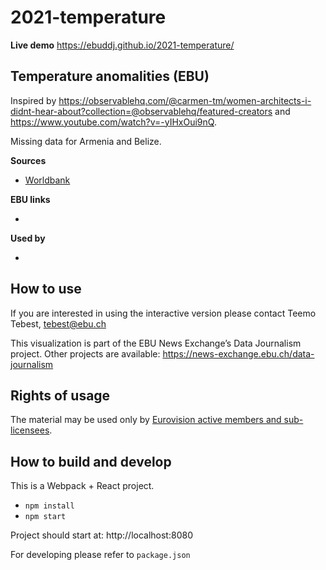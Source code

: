 # 2021-temperature

**Live demo** https://ebuddj.github.io/2021-temperature/

## Temperature anomalities (EBU)

Inspired by https://observablehq.com/@carmen-tm/women-architects-i-didnt-hear-about?collection=@observablehq/featured-creators and https://www.youtube.com/watch?v=-yIHxOui9nQ.

Missing data for Armenia and Belize.

**Sources**
* [Worldbank](https://climateknowledgeportal.worldbank.org/download-data)

**EBU links**
* []()

**Used by**
* []()

## How to use

If you are interested in using the interactive version please contact Teemo Tebest, tebest@ebu.ch

This visualization is part of the EBU News Exchange’s Data Journalism project. Other projects are available: https://news-exchange.ebu.ch/data-journalism

## Rights of usage

The material may be used only by [Eurovision active members and sub-licensees](https://www.ebu.ch/eurovision-news/members-and-sublicensees).

## How to build and develop

This is a Webpack + React project.

* `npm install`
* `npm start`

Project should start at: http://localhost:8080

For developing please refer to `package.json`